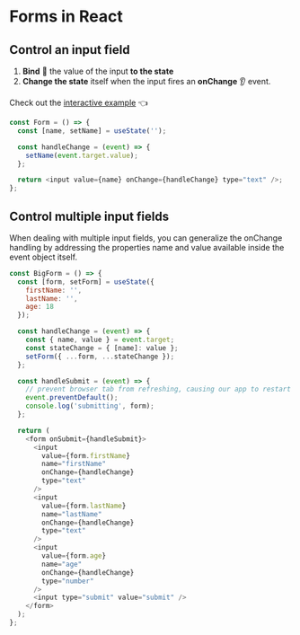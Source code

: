 # Forms in React

## Control an input field

1. **Bind** 🔗 the value of the input **to the state**
2. **Change the state** itself when the input fires an **onChange** 👂 event.

Check out the [interactive example](https://codepen.io/vikvikvr/pen/YzZQJZZ) 👈

```js
const Form = () => {
  const [name, setName] = useState('');

  const handleChange = (event) => {
    setName(event.target.value);
  };

  return <input value={name} onChange={handleChange} type="text" />;
};
```

## Control multiple input fields

When dealing with multiple input fields, you can generalize the onChange handling by addressing the properties name and value available inside the event object itself.

```js
const BigForm = () => {
  const [form, setForm] = useState({
    firstName: '',
    lastName: '',
    age: 18
  });

  const handleChange = (event) => {
    const { name, value } = event.target;
    const stateChange = { [name]: value };
    setForm({ ...form, ...stateChange });
  };

  const handleSubmit = (event) => {
    // prevent browser tab from refreshing, causing our app to restart
    event.preventDefault();
    console.log('submitting', form);
  };

  return (
    <form onSubmit={handleSubmit}>
      <input
        value={form.firstName}
        name="firstName"
        onChange={handleChange}
        type="text"
      />
      <input
        value={form.lastName}
        name="lastName"
        onChange={handleChange}
        type="text"
      />
      <input
        value={form.age}
        name="age"
        onChange={handleChange}
        type="number"
      />
      <input type="submit" value="submit" />
    </form>
  );
};
```
